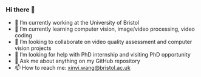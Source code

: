 ### Hi there 👋

- 🏫 I’m currently working at the University of Bristol
- 🌱 I’m currently learning computer vision, image/video processing, video coding
- 👯 I’m looking to collaborate on video quality assessment and computer vision projects
- 🤔 I’m looking for help with PhD internship and visiting PhD opportunity 
- 💬 Ask me about anything on my GitHub repository
- 📫 How to reach me: xinyi.wang@bristol.ac.uk

  
<!--
**xinyiW915/xinyiW915** is a ✨ _special_ ✨ repository because its `README.md` (this file) appears on your GitHub profile.

Here are some ideas to get you started:

- 🔭 I’m currently working on ...
- 🌱 I’m currently learning ...
- 👯 I’m looking to collaborate on ...
- 🤔 I’m looking for help with ...
- 💬 Ask me about ...
- 📫 How to reach me: ...
- 😄 Pronouns: ...
- ⚡ Fun fact: ...
-->
